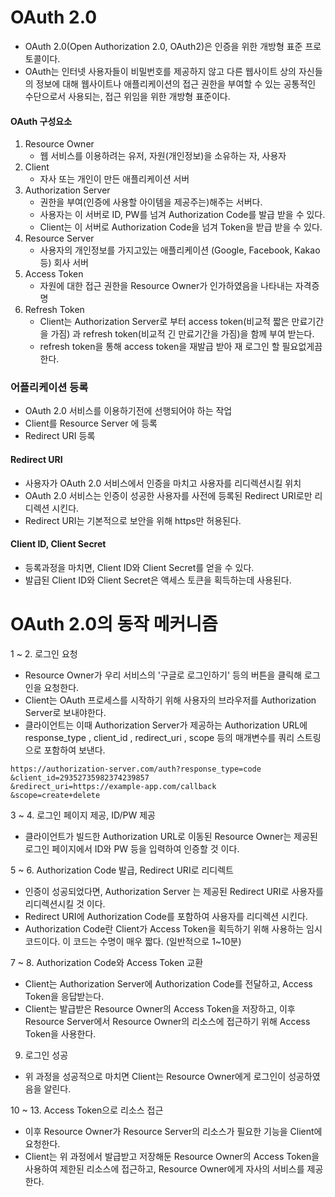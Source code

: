 # OAuth 2.0

- OAuth 2.0(Open Authorization 2.0, OAuth2)은 인증을 위한 개방형 표준 프로토콜이다.
- OAuth는 인터넷 사용자들이 비밀번호를 제공하지 않고 다른 웹사이트 상의 자신들의 정보에 대해 웹사이트나 애플리케이션의 접근 권한을 부여할 수 있는 공통적인 수단으로서 사용되는, 접근 위임을 위한 개방형 표준이다.

#### OAuth 구성요소

1. Resource Owner
   - 웹 서비스를 이용하려는 유저, 자원(개인정보)을 소유하는 자, 사용자
2. Client
   - 자사 또는 개인이 만든 애플리케이션 서버
3. Authorization Server
   - 권한을 부여(인증에 사용할 아이템을 제공주는)해주는 서버다.
   - 사용자는 이 서버로 ID, PW를 넘겨 Authorization Code를 발급 받을 수 있다.
   - Client는 이 서버로 Authorization Code을 넘겨 Token을 받급 받을 수 있다.
4. Resource Server
   - 사용자의 개인정보를 가지고있는 애플리케이션 (Google, Facebook, Kakao 등) 회사 서버
5. Access Token
   - 자원에 대한 접근 권한을 Resource Owner가 인가하였음을 나타내는 자격증명
6. Refresh Token
   - Client는 Authorization Server로 부터 access token(비교적 짧은 만료기간을 가짐) 과 refresh token(비교적 긴 만료기간을 가짐)을 함께 부여 받는다.
   - refresh token을 통해 access token을 재발급 받아 재 로그인 할 필요없게끔 한다.

### 어플리케이션 등록

- OAuth 2.0 서비스를 이용하기전에 선행되어야 하는 작업
- Client를 Resource Server 에 등록
- Redirect URI 등록

#### Redirect URI

- 사용자가 OAuth 2.0 서비스에서 인증을 마치고 사용자를 리디렉션시킬 위치
- OAuth 2.0 서비스는 인증이 성공한 사용자를 사전에 등록된 Redirect URI로만 리디렉션 시킨다.
- Redirect URI는 기본적으로 보안을 위해 https만 허용된다.

#### Client ID, Client Secret

- 등록과정을 마치면, Client ID와 Client Secret를 얻을 수 있다.
- 발급된 Client ID와 Client Secret은 액세스 토큰을 획득하는데 사용된다.

# OAuth 2.0의 동작 메커니즘

1 ~ 2. 로그인 요청

- Resource Owner가 우리 서비스의 '구글로 로그인하기' 등의 버튼을 클릭해 로그인을 요청한다.
- Client는 OAuth 프로세스를 시작하기 위해 사용자의 브라우저를 Authorization Server로 보내야한다.
- 클라이언트는 이때 Authorization Server가 제공하는 Authorization URL에 response_type , client_id , redirect_uri , scope 등의 매개변수를 쿼리 스트링으로 포함하여 보낸다.

```
https://authorization-server.com/auth?response_type=code
&client_id=29352735982374239857
&redirect_uri=https://example-app.com/callback
&scope=create+delete
```

3 ~ 4. 로그인 페이지 제공, ID/PW 제공
- 클라이언트가 빌드한 Authorization URL로 이동된 Resource Owner는 제공된 로그인 페이지에서 ID와 PW 등을 입력하여 인증할 것 이다.

5 ~ 6. Authorization Code 발급, Redirect URI로 리디렉트
- 인증이 성공되었다면, Authorization Server 는 제공된 Redirect URI로 사용자를 리디렉션시킬 것 이다.
- Redirect URI에 Authorization Code를 포함하여 사용자를 리디렉션 시킨다.
- Authorization Code란 Client가 Access Token을 획득하기 위해 사용하는 임시 코드이다. 이 코드는 수명이 매우 짧다. (일반적으로 1~10분)

7 ~ 8. Authorization Code와 Access Token 교환
- Client는 Authorization Server에 Authorization Code를 전달하고, Access Token을 응답받는다.
- Client는 발급받은 Resource Owner의 Access Token을 저장하고, 이후 Resource Server에서 Resource Owner의 리소스에 접근하기 위해 Access Token을 사용한다.

9. 로그인 성공
- 위 과정을 성공적으로 마치면 Client는 Resource Owner에게 로그인이 성공하였음을 알린다.

10 ~ 13. Access Token으로 리소스 접근
- 이후 Resource Owner가 Resource Server의 리소스가 필요한 기능을 Client에 요청한다. 
- Client는 위 과정에서 발급받고 저장해둔 Resource Owner의 Access Token을 사용하여 제한된 리소스에 접근하고, Resource Owner에게 자사의 서비스를 제공한다.




